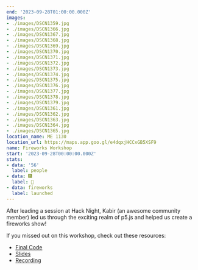 ```yaml
---
end: '2023-09-28T01:00:00.000Z'
images:
- ./images/DSCN1359.jpg
- ./images/DSCN1366.jpg
- ./images/DSCN1367.jpg
- ./images/DSCN1368.jpg
- ./images/DSCN1369.jpg
- ./images/DSCN1370.jpg
- ./images/DSCN1371.jpg
- ./images/DSCN1372.jpg
- ./images/DSCN1373.jpg
- ./images/DSCN1374.jpg
- ./images/DSCN1375.jpg
- ./images/DSCN1376.jpg
- ./images/DSCN1377.jpg
- ./images/DSCN1378.jpg
- ./images/DSCN1379.jpg
- ./images/DSCN1361.jpg
- ./images/DSCN1362.jpg
- ./images/DSCN1363.jpg
- ./images/DSCN1364.jpg
- ./images/DSCN1365.jpg
location_name: ME 1130
location_url: https://maps.app.goo.gl/e4dqxjHCCxGB5XSF9
name: Fireworks Workshop
start: '2023-09-28T00:00:00.000Z'
stats:
- data: '56'
  label: people
- data: 🎆
  label: 🧨
- data: fireworks
  label: launched
---
```


After leading a session at Hack Night, Kabir (an awesome community member) led us through the exciting realm of p5.js and helped us create a fireworks show! 

If you missed out on this workshop, check out these resources:
- [Final Code](https://editor.p5js.org/kabirbatraa/sketches/E-ulQKcNK)
- [Slides](https://docs.google.com/presentation/d/1CmqoymHofN5ayl7wszXhGmgHmFnpazjD/edit?usp=sharing&ouid=103054700901407247463&rtpof=true&sd=true)
- [Recording](https://youtu.be/hs376o61srI?si=HCPyJ3OMJlyb5aDw)